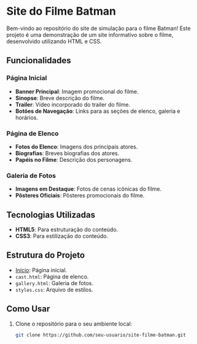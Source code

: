 # Site do Filme Batman

Bem-vindo ao repositório do site de simulação para o filme Batman! Este projeto é uma demonstração de um site informativo sobre o filme, desenvolvido utilizando HTML e CSS.

## Funcionalidades

### Página Inicial
- **Banner Principal**: Imagem promocional do filme.
- **Sinopse**: Breve descrição do filme.
- **Trailer**: Vídeo incorporado do trailer do filme.
- **Botões de Navegação**: Links para as seções de elenco, galeria e horários.

### Página de Elenco
- **Fotos do Elenco**: Imagens dos principais atores.
- **Biografias**: Breves biografias dos atores.
- **Papéis no Filme**: Descrição dos personagens.

### Galeria de Fotos
- **Imagens em Destaque**: Fotos de cenas icônicas do filme.
- **Pôsteres Oficiais**: Pôsteres promocionais do filme.



## Tecnologias Utilizadas

- **HTML5**: Para estruturação do conteúdo.
- **CSS3**: Para estilização do conteúdo.

## Estrutura do Projeto

- <a href="https://celebrated-bunny-89b4fd.netlify.app/">Início</a>: Página inicial.
- `cast.html`: Página de elenco.
- `gallery.html`: Galeria de fotos.
- `styles.css`: Arquivo de estilos.

## Como Usar

1. Clone o repositório para o seu ambiente local:
   ```sh
   git clone https://github.com/seu-usuario/site-filme-batman.git
